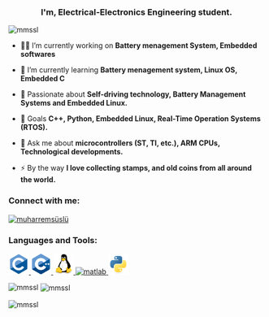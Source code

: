 <h3 align="center">I'm, Electrical-Electronics Engineering student.</h3>

<p align="left"> <img src="https://komarev.com/ghpvc/?username=mmssl&label=Profile%20views&color=99c1f1&style=flat-square" alt="mmssl" /> </p>

- 👨‍💻 I’m currently working on **Battery menagement System, Embedded softwares**

- 🌱 I’m currently learning **Battery menagement system, Linux OS, Embedded C**

- 🔭 Passionate about **Self-driving technology, Battery Management Systems and Embedded Linux.**

- 🤝 Goals **C++, Python, Embedded Linux, Real-Time Operation Systems (RTOS).**

- 💬 Ask me about **microcontrollers (ST, TI, etc.), ARM CPUs, Technological developments.**

- ⚡ By the way **I love collecting stamps, and old coins from all around the world.**

<h3 align="left">Connect with me:</h3>
<p align="left">
<a href="https://linkedin.com/in/muharremsüslü" target="blank"><img align="center" src="https://raw.githubusercontent.com/rahuldkjain/github-profile-readme-generator/master/src/images/icons/Social/linked-in-alt.svg" alt="muharremsüslü" height="30" width="40" /></a>
</p>

<h3 align="left">Languages and Tools:</h3>
<p align="left"> <a href="https://www.cprogramming.com/" target="_blank" rel="noreferrer"> <img src="https://raw.githubusercontent.com/devicons/devicon/master/icons/c/c-original.svg" alt="c" width="40" height="40"/> </a> <a href="https://www.w3schools.com/cpp/" target="_blank" rel="noreferrer"> <img src="https://raw.githubusercontent.com/devicons/devicon/master/icons/cplusplus/cplusplus-original.svg" alt="cplusplus" width="40" height="40"/> </a> <a href="https://www.linux.org/" target="_blank" rel="noreferrer"> <img src="https://raw.githubusercontent.com/devicons/devicon/master/icons/linux/linux-original.svg" alt="linux" width="40" height="40"/> </a> <a href="https://www.mathworks.com/" target="_blank" rel="noreferrer"> <img src="https://upload.wikimedia.org/wikipedia/commons/2/21/Matlab_Logo.png" alt="matlab" width="40" height="40"/> </a> <a href="https://www.python.org" target="_blank" rel="noreferrer"> <img src="https://raw.githubusercontent.com/devicons/devicon/master/icons/python/python-original.svg" alt="python" width="40" height="40"/> </a> </p>

<p><img align="left" src="https://github-readme-stats.vercel.app/api/top-langs?username=mmssl&show_icons=true&theme=dark&title_color=99c1f1&text_color=f6f5f4&bg_color=5e5c64&hide_border=true&locale=en&layout=compact" alt="mmssl" /></p>

<p>&nbsp;<img align="center" src="https://github-readme-stats.vercel.app/api?username=mmssl&show_icons=true&theme=dark&title_color=99c1f1&text_color=f6f5f4&bg_color=5e5c64&hide_border=true&locale=en" alt="mmssl" /></p>

<p><img align="center" src="https://github-readme-streak-stats.herokuapp.com/?user=mmssl&theme=dark" alt="mmssl" /></p>

